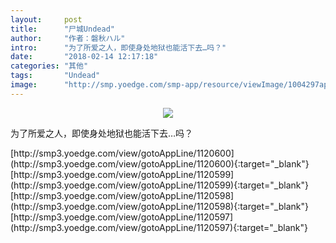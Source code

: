 ```yaml
---
layout:     post
title:      "尸城Undead"
author:     "作者：磐秋ハル"
intro:      "为了所爱之人，即使身处地狱也能活下去…吗？"
date:       "2018-02-14 12:17:18"
categories: "其他"
tags:       "Undead"
image:      "http://smp.yoedge.com/smp-app/resource/viewImage/1004297appline.png"
---
```

<div style="text-align: center">
<p><img src="http://smp.yoedge.com/smp-app/resource/viewImage/1004297appline.png"/></p>
</div>
<p class="post-meta">
<span>为了所爱之人，即使身处地狱也能活下去…吗？</span>
</p>
[http://smp3.yoedge.com/view/gotoAppLine/1120600](http://smp3.yoedge.com/view/gotoAppLine/1120600){:target="_blank"}
[http://smp3.yoedge.com/view/gotoAppLine/1120599](http://smp3.yoedge.com/view/gotoAppLine/1120599){:target="_blank"}
[http://smp3.yoedge.com/view/gotoAppLine/1120598](http://smp3.yoedge.com/view/gotoAppLine/1120598){:target="_blank"}
[http://smp3.yoedge.com/view/gotoAppLine/1120597](http://smp3.yoedge.com/view/gotoAppLine/1120597){:target="_blank"}


